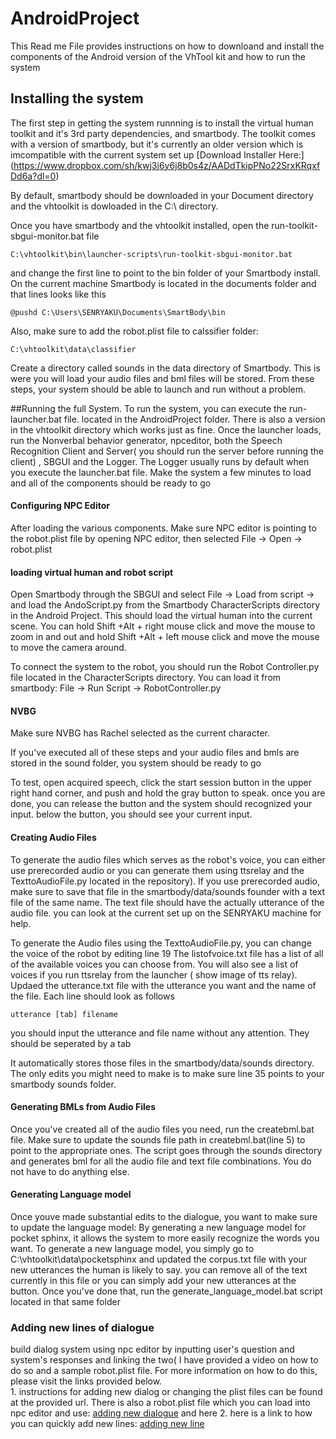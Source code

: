 # AndroidProject 
This Read me File provides instructions on how to downloand and install the components of the Android version of the VhTool kit and how to run the system


## Installing the system 
The first step in getting the system runnning is to install the virtual human toolkit and it's 3rd party dependencies, and smartbody.
The toolkit comes with a version of smartbody, but it's currently an older version which is imcompatible with the current system set up 
[Download Installer Here:] (https://www.dropbox.com/sh/kwj3j6y6j8b0s4z/AADdTkipPNo22SrxKRqxfDd6a?dl=0)

By default, smartbody should be downloaded in your Document directory and the vhtoolkit is dowloaded in the C:\ directory. 

Once you have smartbody and the vhtoolkit installed, open the run-toolkit-sbgui-monitor.bat file  
 ```
 C:\vhtoolkit\bin\launcher-scripts\run-toolkit-sbgui-monitor.bat
 ```
 and change the first line to point to the bin folder of your Smartbody install. On the current machine Smartbody is located in the documents folder and that lines looks like this 
 ```
 @pushd C:\Users\SENRYAKU\Documents\SmartBody\bin
 ```
 Also, make sure to add the robot.plist file to calssifier folder:
 ```
 C:\vhtoolkit\data\classifier
 ```
 
 Create a directory called sounds in the data directory of Smartbody. This is were you will load your audio files and bml files will be stored. 
From these steps, your system should be able to launch and run without a problem. 
 
 
##Running the full System. 
 To run the system, you can execute the run-launcher.bat file. located in the AndroidProject folder. There is also a version in the vhtoolkit directory which works just as fine. 
 Once the launcher loads, run the Nonverbal behavior generator, npceditor, both the Speech Recognition Client and Server( you should run the server before running the client) , SBGUI and the Logger. The Logger usually runs by default when you execute the launcher.bat file. Make the system a few minutes to load and all of the components should be ready to go
 
#### Configuring NPC Editor
 After loading the various components. Make sure NPC editor is pointing to the robot.plist file by opening NPC editor, then selected File -> Open -> robot.plist
 
#### loading virtual human and robot script
 Open Smartbody through the SBGUI and select File -> Load from script -> and load the AndoScript.py from the Smartbody CharacterScripts directory in the Android Project. This should load the virtual human into the current scene. You can hold Shift +Alt + right mouse click and move the mouse to zoom in and out and hold Shift +Alt + left mouse click and move the mouse to move the camera around. 
 
 To connect the system to the robot, you should run the Robot Controller.py file located in the CharacterScripts directory. You can load it from smartbody: File -> Run Script -> RobotController.py
 
#### NVBG
 Make sure NVBG has Rachel selected as the current character. 

If you've executed all of these steps and your audio files and bmls are stored in the sound folder, you system should be ready to go

To test, open acquired speech, click the start session button in the upper right hand corner, and push and hold the gray button to speak. once you are done, you can release the button and the system should recognized your input. below the button, you should see your current input.

#### Creating Audio Files 
To generate the audio files which serves as the robot's voice, you can either use prerecorded audio or you can generate them using ttsrelay and the TexttoAudioFile.py located in the repository). If you use prerecorded audio, make sure to save that file in the smartbody/data/sounds founder with a text file of the same name. The text file should have the actually utterance of the audio file. you can look at the current set up on the SENRYAKU machine for help. 

To generate the Audio files using the TexttoAudioFile.py, you can change the voice of the robot by editing line 19  The listofvoice.txt file has a list of all of the available voices you can choose from. You will also see a list of voices if you run ttsrelay from the launcher ( show image of tts relay). Updaed the utterance.txt file with the utterance you want and the name of the file. Each line should look as follows
```
utterance [tab] filename
```
you should input the  utterance and file name without any attention. They should be seperated by a tab

It automatically stores those files in the smartbody/data/sounds directory. The only edits you might need to make is to make sure line 35 points to your smartbody sounds folder. 

#### Generating BMLs from Audio Files
Once you've created all of the audio files you need, run the createbml.bat file. Make sure to update the sounds file path in createbml.bat(line 5)  to point to the appropriate ones. The script goes through the sounds directory and generates bml for all the audio file and text file combinations. You do not have to do anything else. 

#### Generating Language model
Once youve made substantial edits to the dialogue, you want to make sure to update the language model: 
By  generating a new language model for pocket sphinx,  it allows the system to more easily recognize the words you want. To generate a new language model, you simply go to C:\vhtoolkit\data\pocketsphinx and updated the corpus.txt file with your new utterances the human is likely to say. you can remove all of the text currently in this file or you can simply add your new utterances at the button. Once you've done that, run the generate_language_model.bat script located in that same folder

### Adding new lines of dialogue
 build dialog system using npc editor by inputting user's question and system's responses and linking the two( I have provided a video on how to do so and a sample robot.plist file. For more information on how to do this, please visit the links provided below.   
		1. instructions for adding new dialog or changing the plist files can be found at the provided url. There is also a robot.plist file which you can load into npc editor and use: [adding new dialogue](https://confluence.ict.usc.edu/display/VHTK/NPCEditor) and here 
		2. here is a link to how you can quickly add new lines: [adding new line](https://confluence.ict.usc.edu/display/VHTK/Adding+a+New+Line+of+Dialogue+with+the+NPCEditor)



 

